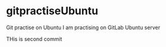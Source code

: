 # gitpractiseUbuntu
Git practise on Ubuntu 
I am practising on GitLab Ubuntu server

THis is second commit
